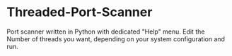 # Threaded-Port-Scanner
Port scanner written in Python with dedicated "Help" menu. Edit the Number of threads you want, depending on your system configuration and run.
